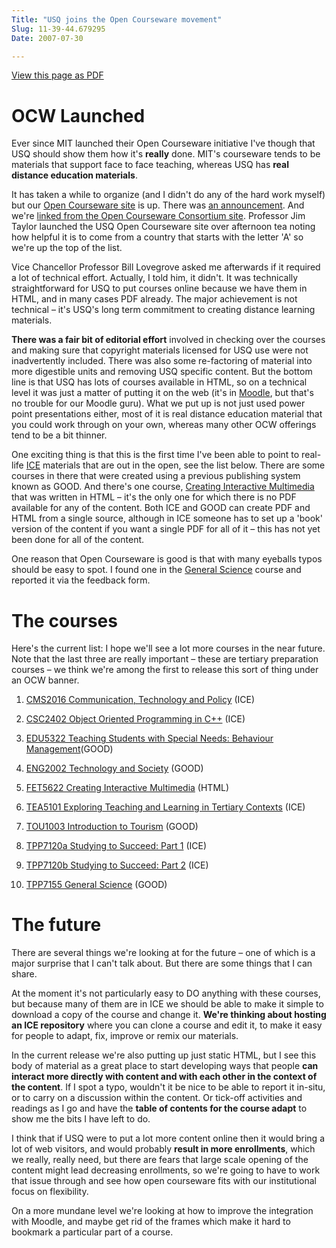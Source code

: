 ```yaml
---
Title: "USQ joins the Open Courseware movement"
Slug: 11-39-44.679295
Date: 2007-07-30

---
```

[View this page as PDF](/blog/2007/07/30/11-39-44.679295/100.pdf)

<div>

# <span id="id1"></span>OCW Launched

Ever since MIT launched their Open Courseware initiative I've though
that USQ should show them how it's **really** done. MIT's courseware
tends to be materials that support face to face teaching, whereas USQ
has **real distance education materials**.

It has taken a while to organize (and I didn't do any of the hard work
myself) but our [Open Courseware site](http://ocw.usq.edu.au/) is up.
There was [an
announcement](http://www.usq.edu.au/newsevents/news/usqocw1.htm). And
we're [linked from the Open Courseware Consortium
site](http://www.ocwconsortium.org/use/index.html). Professor Jim Taylor
launched the USQ Open Courseware site over afternoon tea noting how
helpful it is to come from a country that starts with the letter 'A' so
we're up the top of the list.

Vice Chancellor Professor Bill Lovegrove asked me afterwards if it
required a lot of technical effort. Actually, I told him, it didn't. It
was technically straightforward for USQ to put courses online because we
have them in HTML, and in many cases PDF already. The major achievement
is not technical <span class="spCh spChx2013">–</span> it's USQ's long
term commitment to creating distance learning materials.

**There was a fair bit of editorial effort** involved in checking over
the courses and making sure that copyright materials licensed for USQ
use were not inadvertently included. There was also some re-factoring of
material into more digestible units and removing USQ specific content.
But the bottom line is that USQ has lots of courses available in HTML,
so on a technical level it was just a matter of putting it on the web
(it's in [Moodle](http://moodle.org/), but that's no trouble for our
Moodle guru). What we put up is not just used power point presentations
either, most of it is real distance education material that you could
work through on your own, whereas many other OCW offerings tend to be a
bit thinner.

One exciting thing is that this is the first time I've been able to
point to real-life [ICE](http://ice.usq.edu.au/) materials that are out
in the open, see the list below. There are some courses in there that
were created using a previous publishing system known as GOOD. And
there's one course, [Creating Interactive
Multimedia](http://ocw.usq.edu.au/course/view.php?id=15) that was
written in HTML <span class="spCh spChx2013">–</span> it's the only one
for which there is no PDF available for any of the content. Both ICE and
GOOD can create PDF and HTML from a single source, although in ICE
someone has to set up a 'book' version of the content if you want a
single PDF for all of it <span class="spCh spChx2013">–</span> this has
not yet been done for all of the content.

One reason that Open Courseware is good is that with many eyeballs typos
should be easy to spot. I found one in the [General
Science](http://ocw.usq.edu.au/course/view.php?id=10) course and
reported it via the feedback form.

# <span id="id2"></span>The courses

Here's the current list: I hope we'll see a lot more courses in the near
future. Note that the last three are really important <span
class="spCh spChx2013">–</span> these are tertiary preparation courses
<span class="spCh spChx2013">–</span> we think we're among the first to
release this sort of thing under an OCW banner.

1.  [CMS2016 Communication, Technology and
    Policy](http://ocw.usq.edu.au/course/view.php?id=12) (ICE)

2.  [CSC2402 Object Oriented Programming in
    C++](http://ocw.usq.edu.au/course/view.php?id=13) (ICE)

3.  [EDU5322 Teaching Students with Special Needs: Behaviour
    Management](http://ocw.usq.edu.au/course/view.php?id=11)(GOOD)

4.  [ENG2002 Technology and
    Society](http://ocw.usq.edu.au/course/view.php?id=14) (GOOD)

5.  [FET5622 Creating Interactive
    Multimedia](http://ocw.usq.edu.au/course/view.php?id=15) (HTML)

6.  [TEA5101 Exploring Teaching and Learning in Tertiary
    Contexts](http://ocw.usq.edu.au/course/view.php?id=7) (ICE)

7.  [TOU1003 Introduction to
    Tourism](http://ocw.usq.edu.au/course/view.php?id=16) (GOOD)

8.  [TPP7120a Studying to Succeed: Part
    1](http://ocw.usq.edu.au/course/view.php?id=17) (ICE)

9.  [TPP7120b Studying to Succeed: Part
    2](http://ocw.usq.edu.au/course/view.php?id=18) (ICE)

10. [TPP7155 General
    Science](http://ocw.usq.edu.au/course/view.php?id=10) (GOOD)

# <span id="id4"></span>The future

There are several things we're looking at for the future <span
class="spCh spChx2013">–</span> one of which is a major surprise that I
can't talk about. But there are some things that I can share.

At the moment it's not particularly easy to DO anything with these
courses, but because many of them are in ICE we should be able to make
it simple to download a copy of the course and change it. **We're
thinking about hosting an ICE repository** <span
style="font-weight:normal; "><span class="T2">where you can clone a
course and edit it, </span></span>to make it easy for people to adapt,
fix, improve or remix our materials.

In the current release we're also putting up just static HTML, but I see
this body of material as a great place to start developing ways that
people **can interact more directly with content and with each other in
the context of the content**. If I spot a typo, wouldn't it be nice to
be able to report it in-situ, or to carry on a discussion within the
content. Or tick-off activities and readings as I go and have the
**table of contents for the course adapt** to show me the bits I have
left to do.

I think that if USQ were to put a lot more content online then it would
bring a lot of web visitors, and would probably **result in more
enrollments**, which we really, really need, but there are fears that
large scale opening of the content might lead decreasing enrollments, so
we're going to have to work that issue through and see how open
courseware fits with our institutional focus on flexibility.

On a more mundane level we're looking at how to improve the integration
with Moodle, and maybe get rid of the frames which make it hard to
bookmark a particular part of a course.

</div>
